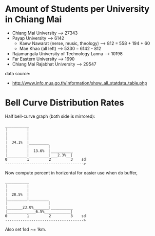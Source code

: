 Amount of Students per University in Chiang Mai
===============================================

- Chiang Mai University                      --> 27343
- Payap University                           -->  6142
  - Kaew Nawarat (nerse, music, theology)    -->   812 = 558 + 194 + 60
  - Mae Khao (all left)                      -->  5330 = 6142 - 812
- Rajamangala University of Technology Lanna --> 10198
- Far Eastern University                     -->  1690
- Chiang Mai Rajabhat University             --> 29547

data source:

- <http://www.info.mua.go.th/information/show_all_statdata_table.php>


Bell Curve Distribution Rates
=============================

Half bell-curve graph (both side is mirrored):

    ___________
    |         |
    |         |
    |         |
    |  34.1%  |_________
    |         |         |
    |         |  13.6%  |__________
    |_________|_________|___2.3%__|
    0         1         2         3    sd
    ------------------------------------>

Now compute percent in horizontal for easier use when do buffer,

    ___________
    |         |
    |         |
    |  20.5%  |
    |_________|_________
    |                   |
    |_______23.0%_______|__________
    |_____________6.5%____________|
    0         1         2         3    sd
    ------------------------------------>

Also set 1sd ~= 1km.
